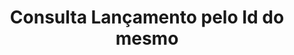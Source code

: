 ---
title: Consulta Lançamento pelo Id do mesmo
api:
  file: readme-hml-corebank.json
  operationId: get_v1-payment-settlement-settlementid
hidden: false
---